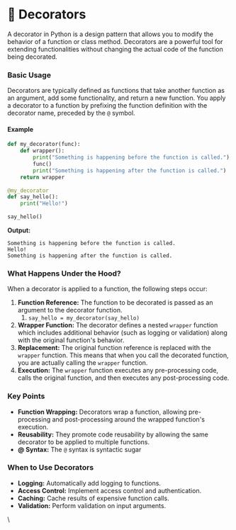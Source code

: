 # 🎍 Decorators

A decorator in Python is a design pattern that allows you to modify the behavior of a function or class method. Decorators are a powerful tool for extending functionalities without changing the actual code of the function being decorated.

### Basic Usage

Decorators are typically defined as functions that take another function as an argument, add some functionality, and return a new function. You apply a decorator to a function by prefixing the function definition with the decorator name, preceded by the `@` symbol.

#### Example

```python
def my_decorator(func):
    def wrapper():
        print("Something is happening before the function is called.")
        func()
        print("Something is happening after the function is called.")
    return wrapper
    
@my_decorator
def say_hello():
    print("Hello!")
    
say_hello()
```

**Output:**

```
Something is happening before the function is called.
Hello!
Something is happening after the function is called.
```

### What Happens Under the Hood? <a href="#what-happens-under-the-hood" id="what-happens-under-the-hood"></a>

When a decorator is applied to a function, the following steps occur:

1. **Function Reference:** The function to be decorated is passed as an argument to the decorator function.
   1. `say_hello = my_decorator(say_hello)`
2. **Wrapper Function:** The decorator defines a nested `wrapper` function which includes additional behavior (such as logging or validation) along with the original function's behavior.
3. **Replacement:** The original function reference is replaced with the `wrapper` function. This means that when you call the decorated function, you are actually calling the `wrapper` function.
4. **Execution:** The `wrapper` function executes any pre-processing code, calls the original function, and then executes any post-processing code.

### Key Points

* **Function Wrapping:** Decorators wrap a function, allowing pre-processing and post-processing around the wrapped function's execution.
* **Reusability:** They promote code reusability by allowing the same decorator to be applied to multiple functions.
* **@ Syntax:** The `@` syntax is syntactic sugar

### When to Use Decorators <a href="#when-to-use-decorators" id="when-to-use-decorators"></a>

* **Logging:** Automatically add logging to functions.
* **Access Control:** Implement access control and authentication.
* **Caching:** Cache results of expensive function calls.
* **Validation:** Perform validation on input arguments.

\
